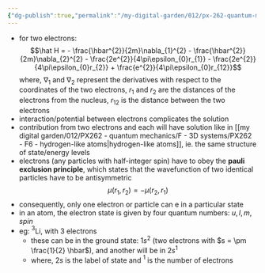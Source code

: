 ```yaml
---
{"dg-publish":true,"permalink":"/my-digital-garden/012/px-262-quantum-mechanics/g-measurement-of-angular-momentum/px-262-g5-multielectron-atoms/","created":"2024-11-25T11:41:02.445+00:00","updated":"2024-11-26T01:08:58.931+00:00"}
---
```


- for two electrons:
$$\hat H = - \frac{\hbar^{2}}{2m}\nabla_{1}^{2} - \frac{\hbar^{2}}{2m}\nabla_{2}^{2} - \frac{2e^{2}}{4\pi\epsilon_{0}r_{1}} - \frac{2e^{2}}{4\pi\epsilon_{0}r_{2}} + \frac{e^{2}}{4\pi\epsilon_{0}r_{12}}$$
	where, 
		$\nabla_{1}$ and $\nabla_{2}$ represent the derivatives with respect to the coordinates of the two electrons, 
		$r_{1}$ and $r_{2}$ are the distances of the electrons from the nucleus, $r_{12}$ is the distance between the two electrons
- interaction/potential between electrons complicates the solution
- contribution from two electrons and each will have solution like in [[my digital garden/012/PX262 - quantum mechanics/F - 3D systems/PX262 - F6 - hydrogen-like atoms\|hydrogen-like atoms]], ie. the same structure of state/energy levels
- electrons (any particles with half-integer spin) have to obey the **pauli exclusion principle**, which states that the wavefunction of two identical particles have to be antisymmetric
$$\mu(r_{1}, r_{2}) = -\mu(r_{2},r_{1})$$
- consequently, only one electron or particle can e in a particular state
- in an atom, the electron state is given by four quantum numbers: $u,l,m,spin$
- eg: $^{3}$Li, with $3$ electrons
	- these can be in the ground state: $1s^{2}$ (two electrons with $s = \pm \frac{1}{2} \hbar$), and another will be in $2s^{1}$
	- where, $2s$ is the label of state and $^1$ is the number of electrons